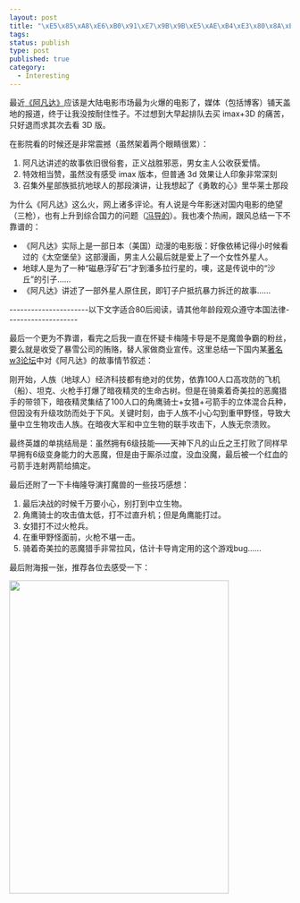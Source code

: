 ```yaml
--- 
layout: post
title: "\xE5\x85\xA8\xE6\xB0\x91\xE7\x9B\x9B\xE5\xAE\xB4\xE3\x80\x8A\xE9\x98\xBF\xE5\x87\xA1\xE8\xBE\xBE\xE3\x80\x8B"
tags: 
status: publish
type: post
published: true
category:
  - Interesting
---
```

最近<a href="http://baike.baidu.com/view/2694918.htm" target="_blank">《阿凡达》</a>应该是大陆电影市场最为火爆的电影了，媒体（包括博客）铺天盖地的报道，终于让我没按耐住性子。不过想到大早起排队去买 imax+3D 的痛苦，只好退而求其次去看 3D 版。

在影院看的时候还是非常震撼（虽然架着两个眼睛很累）：
<ol>
	<li>阿凡达讲述的故事依旧很俗套，正义战胜邪恶，男女主人公收获爱情。</li>
	<li>特效相当赞，虽然没有感受 imax 版本，但普通 3d 效果让人印象非常深刻</li>
	<li>召集外星部族抵抗地球人的那段演讲，让我想起了《勇敢的心》里华莱士那段</li>
</ol>
为什么《阿凡达》这么火，网上诸多评论。有人说是今年影迷对国内电影的绝望（三枪），也有上升到综合国力的问题（<a href="http://http://zhaomu.blog.sohu.com/141778552.html" target="_blank">冯导的</a>）。我也凑个热闹，跟风总结一下不靠谱的：
<ul>
	<li>《阿凡达》实际上是一部日本（美国）动漫的电影版：好像依稀记得小时候看过的《太空堡垒》这部漫画，男主人公最后就是爱上了一个女性外星人。</li>
	<li>地球人是为了一种“磁悬浮矿石”才到潘多拉行星的，噢，这是传说中的“沙丘”的引子……</li>
	<li>《阿凡达》讲述了一部外星人原住民，即钉子户抵抗暴力拆迁的故事……</li>
</ul>
----------------------以下文字适合80后阅读，请其他年龄段观众遵守本国法律--------------------

最后一个更为不靠谱，看完之后我一直在怀疑卡梅隆卡导是不是魔兽争霸的粉丝，要么就是收受了暴雪公司的贿赂，替人家做商业宣传。这里总结一下国内某<a href="http://bbs.replays.net/" target="_blank">著名w3论坛</a>中对《阿凡达》的故事情节叙述：

刚开始，人族（地球人）经济科技都有绝对的优势，依靠100人口高攻防的飞机（船）、坦克、火枪手打爆了暗夜精灵的生命古树。但是在骑乘着奇美拉的恶魔猎手的带领下，暗夜精灵集结了100人口的角鹰骑士+女猎+弓箭手的立体混合兵种，但因没有升级攻防而处于下风。关键时刻，由于人族不小心勾到重甲野怪，导致大量中立生物攻击人族。在暗夜大军和中立生物的联手攻击下，人族无奈溃败。

最终英雄的单挑结局是：虽然拥有6级技能——天神下凡的山丘之王打败了同样早早拥有6级变身能力的大恶魔，但是由于厮杀过度，没血没魔，最后被一个红血的弓箭手连射两箭给搞定。

最后还附了一下卡梅隆导演打魔兽的一些技巧感想：
<ol>
	<li>最后决战的时候千万要小心，别打到中立生物。</li>
	<li>角鹰骑士的攻击值太低，打不过直升机；但是角鹰能打过。</li>
	<li>女猎打不过火枪兵。</li>
	<li>在重甲野怪面前，火枪不堪一击。</li>
	<li>骑着奇美拉的恶魔猎手非常拉风，估计卡导肯定用的这个游戏bug......</li>
</ol>
最后附海报一张，推荐各位去感受一下：

<a href="http://www.bjt.name/wp-content/uploads/2010/01/avatar.jpg"><img class="aligncenter size-full wp-image-10494" title="avatar" src="http://www.bjt.name/wp-content/uploads/2010/01/avatar.jpg" alt="" width="393" height="560" /></a>
